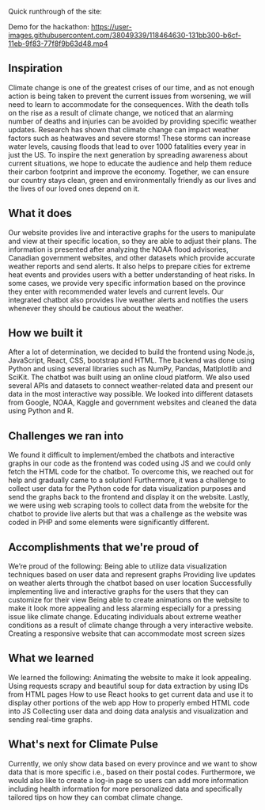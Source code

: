 Quick runthrough of the site:



Demo for the hackathon:
https://user-images.githubusercontent.com/38049339/118464630-131bb300-b6cf-11eb-9f83-77f8f9b63d48.mp4

## Inspiration
Climate change is one of the greatest crises of our time, and as not enough action is being taken to prevent the current issues from worsening, we will need to learn to accommodate for the consequences. With the death tolls on the rise as a result of climate change, we noticed that an alarming number of deaths and injuries can be avoided by providing specific weather updates. Research has shown that climate change can impact weather factors such as heatwaves and severe storms! These storms can increase water levels, causing floods that lead to over 1000 fatalities every year in just the US. To inspire the next generation by spreading awareness about current situations, we hope to educate the audience and help them reduce their carbon footprint and improve the economy. Together, we can ensure our country stays clean, green and environmentally friendly as our lives and the lives of our loved ones depend on it. 

## What it does
Our website provides live and interactive graphs for the users to manipulate and view at their specific location, so they are able to adjust their plans. The information is presented after analyzing the NOAA flood advisories, Canadian government websites, and other datasets which provide accurate weather reports and send alerts. It also helps to prepare cities for extreme heat events and provides users with a better understanding of heat risks. In some cases, we provide very specific information based on the province they enter with recommended water levels and current levels. Our integrated chatbot also provides live weather alerts and notifies the users whenever they should be cautious about the weather. 

## How we built it
After a lot of determination, we decided to build the frontend using Node.js, JavaScript, React, CSS, bootstrap and HTML. The backend was done using Python and using several libraries such as NumPy, Pandas, Matlplotlib and SciKit. The chatbot was built using an online cloud platform.
We also used several APIs and datasets to connect weather-related data and present our data in the most interactive way possible. We looked into different datasets from Google, NOAA, Kaggle and government websites and cleaned the data using Python and R.

## Challenges we ran into
We found it difficult to implement/embed the chatbots and interactive graphs in our code as the frontend was coded using JS and we could only fetch the HTML code for the chatbot. To overcome this, we reached out for help and gradually came to a solution!
Furthermore, it was a challenge to collect user data for the Python code for data visualization purposes and send the graphs back to the frontend and display it on the website.
Lastly, we were using web scraping tools to collect data from the website for the chatbot to provide live alerts but that was a challenge as the website was coded in PHP and some elements were significantly different. 

## Accomplishments that we're proud of
We’re proud of the following:
Being able to utilize data visualization techniques based on user data and represent graphs
Providing live updates on weather alerts through the chatbot based on user location 
Successfully implementing live and interactive graphs for the users that they can customize for their view
Being able to create animations on the website to make it look more appealing and less alarming especially for a pressing issue like climate change.
Educating individuals about extreme weather conditions as a result of climate change through a very interactive website. 
Creating a responsive website that can accommodate most screen sizes

## What we learned
We learned the following:
Animating the website to make it look appealing.
Using requests scrapy and beautiful soup for data extraction by using IDs from HTML pages 
How to use React hooks to get current data and use it to display other portions of the web app
How to properly embed HTML code into JS
Collecting user data and doing data analysis and visualization and sending real-time graphs.

## What's next for **Climate Pulse**
Currently, we only show data based on every province and we want to show data that is more specific i.e., based on their postal codes. Furthermore, we would also like to create a log-in page so users can add more information including health information for more personalized data and specifically tailored tips on how they can combat climate change. 
